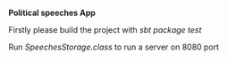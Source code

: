 **Political speeches App**

Firstly please build the project with *sbt package test*

Run *SpeechesStorage.class* to run a server on 8080 port